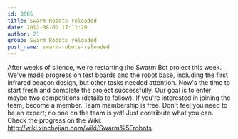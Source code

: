 ```yaml
---
id: 3665
title: Swarm Robots reloaded
date: 2012-08-02 17:11:29
author: 21
group: Swarm Robots reloaded
post_name: swarm-robots-reloaded
---
```


After weeks of silence, we're restarting the Swarm Bot project this week. We've made progress on test boards and the robot base, including the first infrared beacon design, but other tasks needed attention. Now's the time to start fresh and complete the project successfully. Our goal is to enter maybe two competitions (details to follow). If you're interested in joining the team, become a member. Team membership is free.  Don't feel you need to be an expert; no one on the team is yet!  Just contribute what you can. Check the progress on the Wiki: <http://wiki.xinchejian.com/wiki/Swarm%5Frobots>.